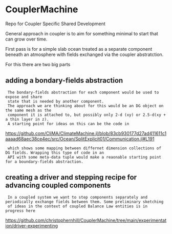 # CouplerMachine
Repo for Coupler Specific Shared Development

General approach in coupler is to aim for something minimal to start that can grow over time.

First pass is for a simple slab ocean treated as a separate component beneath an atmosphere with
fields exchanged via the coupler abstratction. 

For this there are two big parts

## adding a bondary-fields abstraction

     The bondary-fields abstraction for each component would be used to expose and share
     state that is needed by another component. 
     The approach we are thinking about for this would be an DG object on the same mesh as the 
     component it is attached to, but possibly only 2-d (xy) or 2.5-d(xy + a thin layer in z).
     A starting point for ideas on this can be the code in 
     
 https://github.com/CliMA/ClimateMachine.jl/blob/83cb930177d27ad411611c1aaaad68aec38ce4ec/src/Ocean/SplitExplicit01/Communication.jl#L191
        
     which shows some mapping between differnet dimension collections of DG fields. Wrapping this type of code in an
     API with some meta-data tuple would make a reaonable starting point for a boundary-fields abstraction.
       
     
## creating a driver and stepping recipe for advancing coupled components

     In a coupled system we want to step components separately and periodically exchange fields between them. Some preliminary sketching
     of ideas in the context of coupled Balance Law entities is in progress here
     
 https://github.com/christophernhill/CouplerMachine/tree/main/experimentation/driver-experimenting       
 
